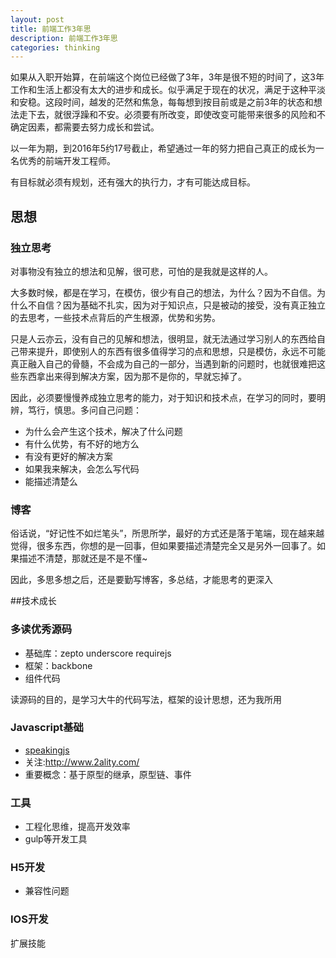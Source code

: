 ```yaml
---
layout: post
title: 前端工作3年思 
description: 前端工作3年思
categories: thinking
---
```


如果从入职开始算，在前端这个岗位已经做了3年，3年是很不短的时间了，这3年工作和生活上都没有太大的进步和成长。似乎满足于现在的状况，满足于这种平淡和安稳。这段时间，越发的茫然和焦急，每每想到按目前或是之前3年的状态和想法走下去，就很浮躁和不安。必须要有所改变，即使改变可能带来很多的风险和不确定因素，都需要去努力成长和尝试。

以一年为期，到2016年5约17号截止，希望通过一年的努力把自己真正的成长为一名优秀的前端开发工程师。

有目标就必须有规划，还有强大的执行力，才有可能达成目标。

## 思想

### 独立思考

对事物没有独立的想法和见解，很可悲，可怕的是我就是这样的人。

大多数时候，都是在学习，在模仿，很少有自己的想法，为什么？因为不自信。为什么不自信？因为基础不扎实，因为对于知识点，只是被动的接受，没有真正独立的去思考，一些技术点背后的产生根源，优势和劣势。

只是人云亦云，没有自己的见解和想法，很明显，就无法通过学习别人的东西给自己带来提升，即使别人的东西有很多值得学习的点和思想，只是模仿，永远不可能真正融入自己的骨髓，不会成为自己的一部分，当遇到新的问题时，也就很难把这些东西拿出来得到解决方案，因为那不是你的，早就忘掉了。

因此，必须要慢慢养成独立思考的能力，对于知识和技术点，在学习的同时，要明辨，笃行，慎思。多问自己问题：
* 为什么会产生这个技术，解决了什么问题
* 有什么优势，有不好的地方么
* 有没有更好的解决方案
* 如果我来解决，会怎么写代码
* 能描述清楚么

### 博客
俗话说，“好记性不如烂笔头”，所思所学，最好的方式还是落于笔端，现在越来越觉得，很多东西，你想的是一回事，但如果要描述清楚完全又是另外一回事了。如果描述不清楚，那就还是不是不懂~

因此，多思多想之后，还是要勤写博客，多总结，才能思考的更深入


##技术成长

### 多读优秀源码
* 基础库：zepto underscore requirejs
* 框架：backbone
* 组件代码

读源码的目的，是学习大牛的代码写法，框架的设计思想，还为我所用

### Javascript基础
* [speakingjs](http://speakingjs.com/es5/index.html)
* 关注:http://www.2ality.com/
* 重要概念：基于原型的继承，原型链、事件

### 工具
* 工程化思维，提高开发效率
* gulp等开发工具

### H5开发
* 兼容性问题




### IOS开发
扩展技能

